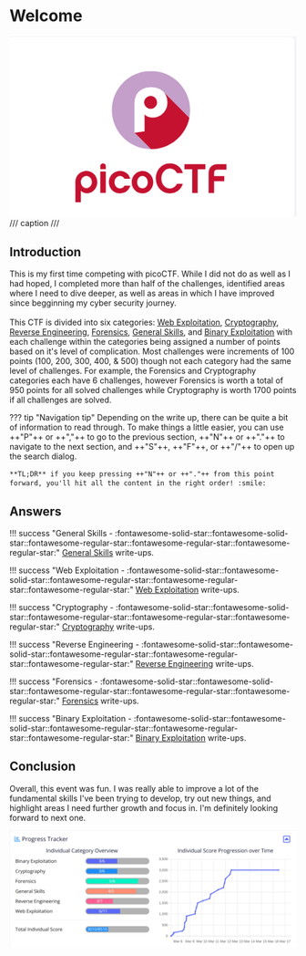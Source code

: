 # Welcome

![Group photo](./img/misc/pico.png)
/// caption
///

## Introduction

This is my first time competing with picoCTF. While I did not do as well as I had hoped, I completed more than half of the challenges, identified areas where I need to dive deeper, as well as areas in which I have improved since begginning my cyber security journey.<br/>
<br/>
This CTF is divided into six categories: [Web Exploitation](./webexploit.md), [Cryptography](./cryptography.md), [Reverse Engineering](./reverse.md), [Forensics](./forensics.md), [General Skills](./general.md), and [Binary Exploitation](./binary.md) with each challenge within the categories being assigned a number of points based on it's level of complication. Most challenges were increments of 100 points (100, 200, 300, 400, & 500) though not each category had the same level of challenges. For example, the Forensics and Cryptography categories each have 6 challenges, however Forensics is worth a total of 950 points for all solved challenges while Cryptography is worth 1700 points if all challenges are solved. 

??? tip "Navigation tip"
    Depending on the write up, there can be quite a bit of information to read through. To make things a little easier, you can use ++"P"++ or ++","++ to go to the previous section, ++"N"++ or ++"."++ to navigate to the next section, and ++"S"++, ++"F"++, or ++"/"++ to open up the search dialog.

    **TL;DR** if you keep pressing ++"N"++ or ++"."++ from this point forward, you'll hit all the content in the right order! :smile:

## Answers

!!! success "General Skills - :fontawesome-solid-star::fontawesome-solid-star::fontawesome-regular-star::fontawesome-regular-star::fontawesome-regular-star:"
    [General Skills](general.md) write-ups.
    
!!! success "Web Exploitation - :fontawesome-solid-star::fontawesome-solid-star::fontawesome-regular-star::fontawesome-regular-star::fontawesome-regular-star:"
    [Web Exploitation](webexploit.md) write-ups.

!!! success "Cryptography - :fontawesome-solid-star::fontawesome-solid-star::fontawesome-regular-star::fontawesome-regular-star::fontawesome-regular-star:"
    [Cryptography](cryptography.md) write-ups.

!!! success "Reverse Engineering - :fontawesome-solid-star::fontawesome-solid-star::fontawesome-regular-star::fontawesome-regular-star::fontawesome-regular-star:"
    [Reverse Engineering](reverse.md) write-ups.

!!! success "Forensics - :fontawesome-solid-star::fontawesome-solid-star::fontawesome-regular-star::fontawesome-regular-star::fontawesome-regular-star:"
    [Forensics](forensics.md) write-ups.

!!! success "Binary Exploitation - :fontawesome-solid-star::fontawesome-solid-star::fontawesome-regular-star::fontawesome-regular-star::fontawesome-regular-star:"
    [Binary Exploitation](binary.md) write-ups.

## Conclusion

Overall, this event was fun. I was really able to improve a lot of the fundamental skills I've been trying to develop, try out new things, and highlight areas I need further growth and focus in. I'm definitely looking forward to next one.

![Group photo](./img/misc/progress-tracker.png)
